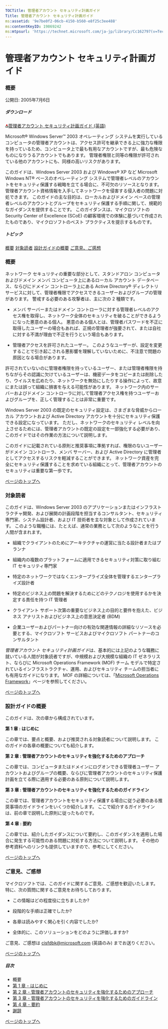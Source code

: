 ```yaml
---
TOCTitle: 管理者アカウント セキュリティ計画ガイド
Title: 管理者アカウント セキュリティ計画ガイド
ms:assetid: '9e7be0f2-06cb-4150-b560-e8f25c3ee488'
ms:contentKeyID: 19869242
ms:mtpsurl: 'https://technet.microsoft.com/ja-jp/library/Cc162797(v=TechNet.10)'
---
```


管理者アカウント セキュリティ計画ガイド
=======================================

### 概要

公開日: 2005年7月6日

##### ダウンロード

[![](images/Cc162797.icon_exe(ja-jp,TechNet.10).gif)管理者アカウント セキュリティ計画ガイド (英語)](http://go.microsoft.com/fwlink/?linkid=41316)

Microsoft® Windows Server™ 2003 オペレーティング システムを実行しているコンピュータの管理者アカウントは、アクセス許可を継承できる上に強力な権限を持っているため、コンピュータ上で最も有用なアカウントですが、最も危険なものになりうるアカウントでもあります。 管理者権限と同等の権限が許可されている他のアカウントにも、同様の高いリスクがあります。

このガイドは、Windows Server 2003 および Windows® XP など Microsoft Windows NT® ベースのオペレーティング システムで管理者レベルのアカウントをセキュリティ保護する戦略を立てる場合に、不可欠のリソースとなります。 管理者アカウント資格情報を入手してネットワークを侵害する侵入者の問題に対処できます。 このガイドの主な目的は、ローカルおよびドメイン ベースの管理者レベルのアカウントとグループをセキュリティ保護する手順に関して、規範的なガイダンスを提供することです。 このガイダンスは、マイクロソフトの Security Center of Excellence (SCoE) の顧客環境での体験に基づいて作成されたものであり、マイクロソフトのベスト プラクティスを提示するものです。

##### トピック

[](#edaa)[概要](#edaa)
[](#ecaa)[対象読者](#ecaa)
[](#ebaa)[設計ガイドの概要](#ebaa)
[](#eaaa)[ご意見、ご感想](#eaaa)

### 概要

ネットワーク セキュリティの重要な部分として、スタンドアロン コンピュータおよびドメイン メンバ コンピュータ上にあるローカル アカウント データベース、ならびにドメイン コントローラ上にある Active Directory® ディレクトリ サービスに対して、管理者権限でアクセスできるユーザーおよびグループの管理があります。 警戒する必要のある攻撃者は、主に次の 2 種類です。

-   メンバ サーバーまたはドメイン コントローラに対する管理者レベルのアクセス権を取得し、ネットワーク全体のセキュリティを破ることができるようになった悪意のある個人。 悪意のある個人とは、管理者パスワードを不正に取得したユーザーの場合もあれば、正規の管理者が強要されて、または自社に対する不満が理由で不正を行うという場合もあります。

-   管理者アクセスを許可されたユーザー。 このようなユーザーが、設定を変更することで引き起こされる悪影響を理解していないために、不注意で問題の原因となる場合があります。

許可されていないのに管理者権限を持っているユーザー、または管理者権限を持ちながらその認識に欠けているユーザーは、機密データをコピーまたは削除したり、ウイルスを広めたり、ネットワークを無効にしたりする操作によって、故意にまたは誤って組織に損害を与える可能性があります。 ネットワーク内のサーバーおよびドメイン コントローラに対して管理者アクセス権を持つユーザーおよびグループを、正しく管理することは非常に重要です。

Windows Server 2003 の既定のセキュリティ設定は、さまざまな脅威からローカル アカウントおよび Active Directory アカウントを十分にセキュリティ保護できる設定になっています。 ただし、ネットワークのセキュリティ レベルを向上させるためには、管理者アカウントの既定の設定を一部強化する必要があり、このガイドではその作業の方法について説明します。

このガイドに記載されている原則と推奨事項に準拠すれば、権限のないユーザーがドメイン コントローラ、メンバ サーバー、および Active Directory に管理者としてアクセスするリスクを軽減することができます。 ネットワーク資産を完全にセキュリティ保護することを求めている組織にとって、管理者アカウントのセキュリティは重要な第一歩です。

[](#mainsection)[ページのトップへ](#mainsection)

### 対象読者

このガイドは、Windows Server 2003 のアプリケーションまたはインフラストラクチャ開発、および展開の計画段階を担当するコンサルタント、セキュリティ専門家、システム設計者、および IT 技術者を主な対象として作成されています。 このような職種には、たとえば、通常の業務として次のようなことを行う人間が含まれます。

-   組織でクライアントのためにアーキテクチャの運営に当たる設計者またはプランナ

-   組織内の複数のプラットフォームに適用できるセキュリティ対策に取り組む IT セキュリティ専門家

-   特定のネットワークではなくエンタープライズ全体を管理するエンタープライズ設計者

-   特定のビジネス上の問題を解決するためにどのテクノロジを使用するかを決定する責任を持つ IT 管理者

-   クライアント サポート次第の重要なビジネス上の目的と要件を抱えた、ビジネス アナリストおよびビジネス上の意思決定者 (BDM)

-   企業ユーザーおよびパートナー向けの有効な関連情報の詳細なリソースを必要とする、マイクロソフト サービスおよびマイクロソフト パートナーのコンサルタント

*管理者アカウント セキュリティ計画ガイド*は、基本的には上記のような職務に就いている人間が対象読者ですが、中規模および大規模な組織の IT ゼネラリスト、ならびに Microsoft Operations Framework (MOF) チーム モデルで特定されているインフラストラクチャ、運用、およびセキュリティ チームの担当者にも有用なガイドになります。 MOF の詳細については、「[Microsoft Operations Framework](http://www.microsoft.com/japan/technet/itsolutions/techguide/mof/default.mspx)」ページを参照してください。

[](#mainsection)[ページのトップへ](#mainsection)

### 設計ガイドの概要

このガイドは、次の章から構成されています。

**第 1 章 : はじめに**

この章では、要点と概要、および推奨される対象読者について説明します。 このガイドの各章の概要についても紹介します。

**第 2 章 : 管理者アカウントのセキュリティを強化するためのアプローチ**

この章では、コンピュータまたはドメインにログオンできる管理者ユーザー アカウントおよびグループの概要、ならびに管理者アカウントのセキュリティ保護計画を立てる際に適用する必要のある原則について説明します。

**第 3 章 : 管理者アカウントのセキュリティを強化するためのガイドライン**

この章では、管理者アカウントをセキュリティ保護する場合に従う必要のある推奨事項のガイドラインをいくつか紹介します。 ここで紹介するガイドラインは、前の章で説明した原則に従ったものです。

**第 4 章 : 要約**

この章では、紹介したガイダンスについて要約し、このガイダンスを適用した場合に発生する可能性のある問題に対処する方法について説明します。 その他の参考資料へのリンクも提供していますので、参考にしてください。

[](#mainsection)[ページのトップへ](#mainsection)

### ご意見、ご感想

マイクロソフトでは、このガイドに関するご意見、ご感想を歓迎いたします。 特に、次の質問に関するご意見をお待ちしております。

-   この情報はどの程度役に立ちましたか?

-   段階的な手順は正確でしたか?

-   各章は読みやすく関心を引く内容でしたか?

-   全体的に、このソリューションをどのように評価しますか?

ご意見、ご感想は [cisfdbk@microsoft.com](mailto:cisfdbk@microsoft.com?subject=the%20administrator%20accounts%20security%20planning%20guide) (英語のみ) までお送りください。

[](#mainsection)[ページのトップへ](#mainsection)

##### 目次

-   概要
-   [第 1 章 - はじめに](http://technet.microsoft.com/ja-jp/library/cc162789)
-   [第 2 章 - 管理者アカウントのセキュリティを強化するためのアプローチ](http://technet.microsoft.com/ja-jp/library/cc162790)
-   [第 3 章 - 管理者アカウントのセキュリティを強化するためのガイドライン](http://technet.microsoft.com/ja-jp/library/cc162792)
-   [第 4 章 - 要約](http://technet.microsoft.com/ja-jp/library/cc162795)
-   [謝辞](http://technet.microsoft.com/ja-jp/library/cc162788)

[](#mainsection)[ページのトップへ](#mainsection)
